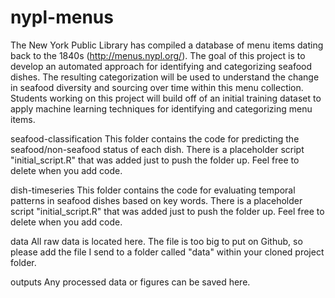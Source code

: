 # nypl-menus

The New York Public Library has compiled a database of menu items dating back to the 1840s (http://menus.nypl.org/). The goal of this project is to develop an automated approach for identifying and categorizing seafood dishes. The resulting categorization will be used to understand the change in seafood diversity and sourcing over time within this menu collection. Students working on this project will build off of an initial training dataset to apply machine learning techniques for identifying and categorizing menu items.

seafood-classification
This folder contains the code for predicting the seafood/non-seafood status of each dish. There is a placeholder script "initial_script.R" that was added just to push the folder up. Feel free to delete when you add code.

dish-timeseries
This folder contains the code for evaluating temporal patterns in seafood dishes based on key words. There is a placeholder script "initial_script.R" that was added just to push the folder up. Feel free to delete when you add code.

data
All raw data is located here. The file is too big to put on Github, so please add the file I send to a folder called "data" within your cloned project folder. 

outputs
Any processed data or figures can be saved here.

